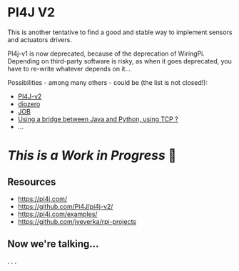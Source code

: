 # PI4J V2
This is another tentative to find a good and stable way to implement sensors and actuators drivers.

PI4j-v1 is now deprecated, because of the deprecation of WiringPi.  
Depending on third-party software is risky, as when it goes deprecated, you have to re-write whatever depends on it...

Possibilities - among many others - could be (the list is not closed!):
- [PI4J-v2](https://github.com/Pi4J/pi4j-v2/)
- [diozero](https://github.com/mattjlewis/diozero)
- [JOB](https://github.com/OlivierLD/JOB)
- [Using a bridge between Java and Python, using TCP ?](../java-python/README.md)
- ...

# _This is a Work in Progress_ 🚧

## Resources
- <https://pi4j.com/>
- <https://github.com/Pi4J/pi4j-v2/>
- <https://pi4j.com/examples/>
- <https://github.com/jveverka/rpi-projects>

## Now we're talking...
. . .
